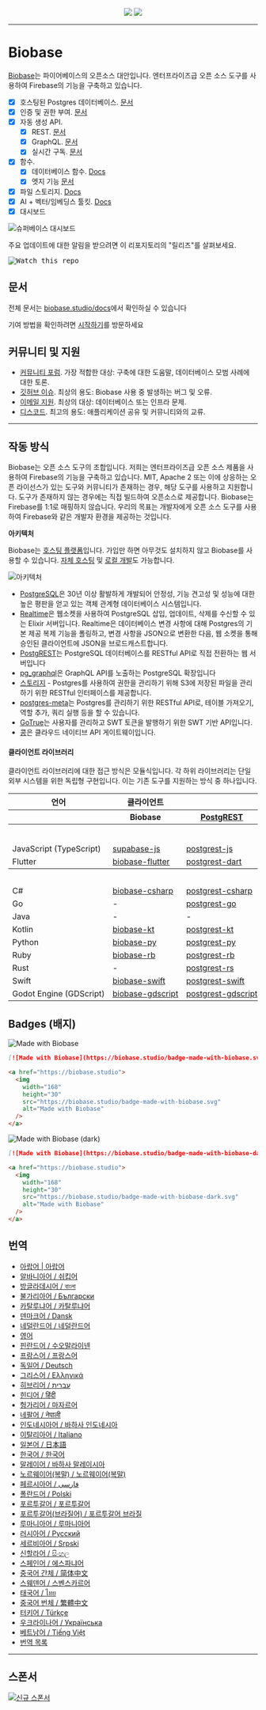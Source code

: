 <p align="center">
<img src="https://user-images.githubusercontent.com/8291514/213727234-cda046d6-28c6-491a-b284-b86c5cede25d.png#gh-light-mode-only">
<img src="https://user-images.githubusercontent.com/8291514/213727225-56186826-bee8-43b5-9b15-86e839d89393.png#gh-dark-mode-only">
</p>

---

# Biobase

[Biobase](https://biobase.studio)는 파이어베이스의 오픈소스 대안입니다. 엔터프라이즈급 오픈 소스 도구를 사용하여 Firebase의 기능을 구축하고 있습니다.

- [x] 호스팅된 Postgres 데이터베이스. [문서](https://biobase.studio/docs/guides/database)
- [x] 인증 및 권한 부여. [문서](https://biobase.studio/docs/guides/auth)
- [x] 자동 생성 API.
  - [x] REST. [문서](https://biobase.studio/docs/guides/api#rest-api-overview)
  - [x] GraphQL. [문서](https://biobase.studio/docs/guides/api#graphql-api-overview)
  - [x] 실시간 구독. [문서](https://biobase.studio/docs/guides/api#realtime-api-overview)
- [x] 함수.
  - [x] 데이터베이스 함수. [Docs](https://biobase.studio/docs/guides/database/functions)
  - [x] 엣지 기능 [문서](https://biobase.studio/docs/guides/functions)
- [x] 파일 스토리지. [Docs](https://biobase.studio/docs/guides/storage)
- [x] AI + 벡터/임베딩스 툴킷. [Docs](https://biobase.studio/docs/guides/ai)
- [x] 대시보드

![슈퍼베이스 대시보드](https://raw.githubusercontent.com/biobase-ai/biobase/master/apps/www/public/images/github/biobase-dashboard.png)

주요 업데이트에 대한 알림을 받으려면 이 리포지토리의 "릴리즈"를 살펴보세요.

<kbd><img src="https://raw.githubusercontent.com/biobase-ai/biobase/d5f7f413ab356dc1a92075cb3cee4e40a957d5b1/web/static/watch-repo.gif" alt="Watch this repo"/></kbd>

## 문서

전체 문서는 [biobase.studio/docs](https://biobase.studio/docs)에서 확인하실 수 있습니다

기여 방법을 확인하려면 [시작하기](../DEVELOPERS.md)를 방문하세요

## 커뮤니티 및 지원

- [커뮤니티 포럼](https://github.com/biobase-ai/biobase/discussions). 가장 적합한 대상: 구축에 대한 도움말, 데이터베이스 모범 사례에 대한 토론.
- [깃허브 이슈](https://github.com/biobase-ai/biobase/issues). 최상의 용도: Biobase 사용 중 발생하는 버그 및 오류.
- [이메일 지원](https://biobase.studio/docs/support#business-support). 최상의 대상: 데이터베이스 또는 인프라 문제.
- [디스코드](https://discord.biobase.studio). 최고의 용도: 애플리케이션 공유 및 커뮤니티와의 교류.

---

## 작동 방식

Biobase는 오픈 소스 도구의 조합입니다. 저희는 엔터프라이즈급 오픈 소스 제품을 사용하여 Firebase의 기능을 구축하고 있습니다. MIT, Apache 2 또는 이에 상응하는 오픈 라이선스가 있는 도구와 커뮤니티가 존재하는 경우, 해당 도구를 사용하고 지원합니다. 도구가 존재하지 않는 경우에는 직접 빌드하여 오픈소스로 제공합니다. Biobase는 Firebase를 1:1로 매핑하지 않습니다. 우리의 목표는 개발자에게 오픈 소스 도구를 사용하여 Firebase와 같은 개발자 환경을 제공하는 것입니다.

**아키텍처**

Biobase는 [호스팅 플랫폼](https://biobase.studio/dashboard)입니다. 가입만 하면 아무것도 설치하지 않고 Biobase를 사용할 수 있습니다.
[자체 호스팅](https://biobase.studio/docs/guides/hosting/overview) 및 [로컬 개발](https://biobase.studio/docs/guides/local-development)도 가능합니다.

![아키텍처](https://github.com/biobase-ai/biobase/blob/master/apps/docs/public/img/biobase-architecture.svg)

- [PostgreSQL](https://www.postgresql.org/)은 30년 이상 활발하게 개발되어 안정성, 기능 견고성 및 성능에 대한 높은 평판을 얻고 있는 객체 관계형 데이터베이스 시스템입니다.
- [Realtime](https://github.com/biobase-ai/realtime)은 웹소켓을 사용하여 PostgreSQL 삽입, 업데이트, 삭제를 수신할 수 있는 Elixir 서버입니다. Realtime은 데이터베이스 변경 사항에 대해 Postgres의 기본 제공 복제 기능을 폴링하고, 변경 사항을 JSON으로 변환한 다음, 웹 소켓을 통해 승인된 클라이언트에 JSON을 브로드캐스트합니다.
- [PostgREST](http://postgrest.org/)는 PostgreSQL 데이터베이스를 RESTful API로 직접 전환하는 웹 서버입니다
- [pg_graphql](http://github.com/biobase-ai/pg_graphql/)은 GraphQL API를 노출하는 PostgreSQL 확장입니다
- [스토리지](https://github.com/biobase-ai/storage-api) - Postgres를 사용하여 권한을 관리하기 위해 S3에 저장된 파일을 관리하기 위한 RESTful 인터페이스를 제공합니다.
- [postgres-meta](https://github.com/biobase-ai/postgres-meta)는 Postgres를 관리하기 위한 RESTful API로, 테이블 가져오기, 역할 추가, 쿼리 실행 등을 할 수 있습니다.
- [GoTrue](https://github.com/netlify/gotrue)는 사용자를 관리하고 SWT 토큰을 발행하기 위한 SWT 기반 API입니다.
- [콩](https://github.com/Kong/kong)은 클라우드 네이티브 API 게이트웨이입니다.

#### 클라이언트 라이브러리

클라이언트 라이브러리에 대한 접근 방식은 모듈식입니다. 각 하위 라이브러리는 단일 외부 시스템을 위한 독립형 구현입니다. 이는 기존 도구를 지원하는 방식 중 하나입니다.

<table style="table-layout:fixed; white-space: nowrap;">
  <tr>
    <th>언어</th>
    <th>클라이언트</th>
    <th colspan="5">기능 클라이언트(Biobase 클라이언트에 번들로 제공)</th>
  </tr>
  
  <tr>
    <th></th>
    <th>Biobase</th>
    <th><a href="https://github.com/postgrest/postgrest" target="_blank" rel="noopener noreferrer">PostgREST</a></th>
    <th><a href="https://github.com/biobase-ai/gotrue" target="_blank" rel="noopener noreferrer">GoTrue</a></th>
    <th><a href="https://github.com/biobase-ai/realtime" target="_blank" rel="noopener noreferrer">Realtime</a></th>
    <th><a href="https://github.com/biobase-ai/storage-api" target="_blank" rel="noopener noreferrer">Storage</a></th>
    <th>Functions</th>
  </tr>
  <!-- TEMPLATE FOR NEW ROW -->
  <!-- START ROW
  <tr>
    <td>lang</td>
    <td><a href="https://github.com/biobase-ai-community/biobase-lang" target="_blank" rel="noopener noreferrer">biobase-lang</a></td>
    <td><a href="https://github.com/biobase-ai-community/postgrest-lang" target="_blank" rel="noopener noreferrer">postgrest-lang</a></td>
    <td><a href="https://github.com/biobase-ai-community/gotrue-lang" target="_blank" rel="noopener noreferrer">gotrue-lang</a></td>
    <td><a href="https://github.com/biobase-ai-community/realtime-lang" target="_blank" rel="noopener noreferrer">realtime-lang</a></td>
    <td><a href="https://github.com/biobase-ai-community/storage-lang" target="_blank" rel="noopener noreferrer">storage-lang</a></td>
  </tr>
  END ROW -->
  
  <th colspan="7">⚡️ 공식 ⚡️</th>
  
  <tr>
    <td>JavaScript (TypeScript)</td>
    <td><a href="https://github.com/supabase/supabase-js" target="_blank" rel="noopener noreferrer">supabase-js</a></td>
    <td><a href="https://github.com/biobase-ai/postgrest-js" target="_blank" rel="noopener noreferrer">postgrest-js</a></td>
    <td><a href="https://github.com/biobase-ai/gotrue-js" target="_blank" rel="noopener noreferrer">gotrue-js</a></td>
    <td><a href="https://github.com/biobase-ai/realtime-js" target="_blank" rel="noopener noreferrer">realtime-js</a></td>
    <td><a href="https://github.com/biobase-ai/storage-js" target="_blank" rel="noopener noreferrer">storage-js</a></td>
    <td><a href="https://github.com/biobase-ai/functions-js" target="_blank" rel="noopener noreferrer">functions-js</a></td>
  </tr>
    <tr>
    <td>Flutter</td>
    <td><a href="https://github.com/biobase-ai/biobase-flutter" target="_blank" rel="noopener noreferrer">biobase-flutter</a></td>
    <td><a href="https://github.com/biobase-ai/postgrest-dart" target="_blank" rel="noopener noreferrer">postgrest-dart</a></td>
    <td><a href="https://github.com/biobase-ai/gotrue-dart" target="_blank" rel="noopener noreferrer">gotrue-dart</a></td>
    <td><a href="https://github.com/biobase-ai/realtime-dart" target="_blank" rel="noopener noreferrer">realtime-dart</a></td>
    <td><a href="https://github.com/biobase-ai/storage-dart" target="_blank" rel="noopener noreferrer">storage-dart</a></td>
    <td><a href="https://github.com/biobase-ai/functions-dart" target="_blank" rel="noopener noreferrer">functions-dart</a></td>
  </tr>
  
  <th colspan="7">💚 커뮤니티 💚</th>
  
  <tr>
    <td>C#</td>
    <td><a href="https://github.com/biobase-ai-community/biobase-csharp" target="_blank" rel="noopener noreferrer">biobase-csharp</a></td>
    <td><a href="https://github.com/biobase-ai-community/postgrest-csharp" target="_blank" rel="noopener noreferrer">postgrest-csharp</a></td>
    <td><a href="https://github.com/biobase-ai-community/gotrue-csharp" target="_blank" rel="noopener noreferrer">gotrue-csharp</a></td>
    <td><a href="https://github.com/biobase-ai-community/realtime-csharp" target="_blank" rel="noopener noreferrer">realtime-csharp</a></td>
    <td><a href="https://github.com/biobase-ai-community/storage-csharp" target="_blank" rel="noopener noreferrer">storage-csharp</a></td>
    <td><a href="https://github.com/biobase-ai-community/functions-csharp" target="_blank" rel="noopener noreferrer">functions-csharp</a></td>
  </tr>
  <tr>
    <td>Go</td>
    <td>-</td>
    <td><a href="https://github.com/biobase-ai-community/postgrest-go" target="_blank" rel="noopener noreferrer">postgrest-go</a></td>
    <td><a href="https://github.com/biobase-ai-community/gotrue-go" target="_blank" rel="noopener noreferrer">gotrue-go</a></td>
    <td>-</td>
    <td><a href="https://github.com/biobase-ai-community/storage-go" target="_blank" rel="noopener noreferrer">storage-go</a></td>
    <td><a href="https://github.com/biobase-ai-community/functions-go" target="_blank" rel="noopener noreferrer">functions-go</a></td>
  </tr>
  <tr>
    <td>Java</td>
    <td>-</td>
    <td>-</td>
    <td><a href="https://github.com/biobase-ai-community/gotrue-java" target="_blank" rel="noopener noreferrer">gotrue-java</a></td>
    <td>-</td>
    <td><a href="https://github.com/biobase-ai-community/storage-java" target="_blank" rel="noopener noreferrer">storage-java</a></td>
    <td>-</td>
  </tr>
  <tr>
    <td>Kotlin</td>
    <td><a href="https://github.com/biobase-ai-community/biobase-kt" target="_blank" rel="noopener noreferrer">biobase-kt</a></td>
    <td><a href="https://github.com/biobase-ai-community/biobase-kt/tree/master/Postgrest" target="_blank" rel="noopener noreferrer">postgrest-kt</a></td>
    <td><a href="https://github.com/biobase-ai-community/biobase-kt/tree/master/GoTrue" target="_blank" rel="noopener noreferrer">gotrue-kt</a></td>
    <td><a href="https://github.com/biobase-ai-community/biobase-kt/tree/master/Realtime" target="_blank" rel="noopener noreferrer">realtime-kt</a></td>
    <td><a href="https://github.com/biobase-ai-community/biobase-kt/tree/master/Storage" target="_blank" rel="noopener noreferrer">storage-kt</a></td>
    <td><a href="https://github.com/biobase-ai-community/biobase-kt/tree/master/Functions" target="_blank" rel="noopener noreferrer">functions-kt</a></td>
  </tr>
  <tr>
    <td>Python</td>
    <td><a href="https://github.com/biobase-ai-community/biobase-py" target="_blank" rel="noopener noreferrer">biobase-py</a></td>
    <td><a href="https://github.com/biobase-ai-community/postgrest-py" target="_blank" rel="noopener noreferrer">postgrest-py</a></td>
    <td><a href="https://github.com/biobase-ai-community/gotrue-py" target="_blank" rel="noopener noreferrer">gotrue-py</a></td>
    <td><a href="https://github.com/biobase-ai-community/realtime-py" target="_blank" rel="noopener noreferrer">realtime-py</a></td>
    <td><a href="https://github.com/biobase-ai-community/storage-py" target="_blank" rel="noopener noreferrer">storage-py</a></td>
    <td><a href="https://github.com/biobase-ai-community/functions-py" target="_blank" rel="noopener noreferrer">functions-py</a></td>
  </tr>
  <tr>
    <td>Ruby</td>
    <td><a href="https://github.com/biobase-ai-community/biobase-rb" target="_blank" rel="noopener noreferrer">biobase-rb</a></td>
    <td><a href="https://github.com/biobase-ai-community/postgrest-rb" target="_blank" rel="noopener noreferrer">postgrest-rb</a></td>
    <td>-</td>
    <td>-</td>
    <td>-</td>
    <td>-</td>
  </tr>
  <tr>
    <td>Rust</td>
    <td>-</td>
    <td><a href="https://github.com/biobase-ai-community/postgrest-rs" target="_blank" rel="noopener noreferrer">postgrest-rs</a></td>
    <td>-</td>
    <td>-</td>
    <td>-</td>
    <td>-</td>
  </tr>
  <tr>
    <td>Swift</td>
    <td><a href="https://github.com/biobase-ai-community/biobase-swift" target="_blank" rel="noopener noreferrer">biobase-swift</a></td>
    <td><a href="https://github.com/biobase-ai-community/postgrest-swift" target="_blank" rel="noopener noreferrer">postgrest-swift</a></td>
    <td><a href="https://github.com/biobase-ai-community/gotrue-swift" target="_blank" rel="noopener noreferrer">gotrue-swift</a></td>
    <td><a href="https://github.com/biobase-ai-community/realtime-swift" target="_blank" rel="noopener noreferrer">realtime-swift</a></td>
    <td><a href="https://github.com/biobase-ai-community/storage-swift" target="_blank" rel="noopener noreferrer">storage-swift</a></td>
    <td><a href="https://github.com/biobase-ai-community/functions-swift" target="_blank" rel="noopener noreferrer">functions-swift</a></td>
  </tr>
  <tr>
    <td>Godot Engine (GDScript)</td>
    <td><a href="https://github.com/biobase-ai-community/godot-engine.biobase" target="_blank" rel="noopener noreferrer">biobase-gdscript</a></td>
    <td><a href="https://github.com/biobase-ai-community/postgrest-gdscript" target="_blank" rel="noopener noreferrer">postgrest-gdscript</a></td>
    <td><a href="https://github.com/biobase-ai-community/gotrue-gdscript" target="_blank" rel="noopener noreferrer">gotrue-gdscript</a></td>
    <td><a href="https://github.com/biobase-ai-community/realtime-gdscript" target="_blank" rel="noopener noreferrer">realtime-gdscript</a></td>
    <td><a href="https://github.com/biobase-ai-community/storage-gdscript" target="_blank" rel="noopener noreferrer">storage-gdscript</a></td>
    <td><a href="https://github.com/biobase-ai-community/functions-gdscript" target="_blank" rel="noopener noreferrer">functions-gdscript</a></td>
  </tr>
  
</table>

<!--- Remove this list if you're translating to another language, it's hard to keep updated across multiple files-->
<!--- Keep only the link to the list of translation files-->

## Badges (배지)

![Made with Biobase](../apps/www/public/badge-made-with-biobase.svg)

```md
[![Made with Biobase](https://biobase.studio/badge-made-with-biobase.svg)](https://biobase.studio)
```

```html
<a href="https://biobase.studio">
  <img
    width="168"
    height="30"
    src="https://biobase.studio/badge-made-with-biobase.svg"
    alt="Made with Biobase"
  />
</a>
```

![Made with Biobase (dark)](../apps/www/public/badge-made-with-biobase-dark.svg)

```md
[![Made with Biobase](https://biobase.studio/badge-made-with-biobase-dark.svg)](https://biobase.studio)
```

```html
<a href="https://biobase.studio">
  <img
    width="168"
    height="30"
    src="https://biobase.studio/badge-made-with-biobase-dark.svg"
    alt="Made with Biobase"
  />
</a>
```

## 번역

- [아랍어 | 아랍어](/i18n/README.ar.md)
- [알바니아어 / 쉬킵어](/i18n/README.sq.md)
- [방글라데시어 / বাংলা](/i18n/README.bn.md)
- [불가리아어 / Български](/i18n/README.bg.md)
- [카탈루냐어 / 카탈루냐어](/i18n/README.ca.md)
- [덴마크어 / Dansk](/i18n/README.da.md)
- [네덜란드어 / 네덜란드어](/i18n/README.nl.md)
- [영어](https://github.com/biobase-ai/biobase)
- [핀란드어 / 수오말라이넨](/i18n/README.fi.md)
- [프랑스어 / 프랑스어](/i18n/README.fr.md)
- [독일어 / Deutsch](/i18n/README.de.md)
- [그리스어 / Ελληνικά](/i18n/README.gr.md)
- [히브리어 / עברית](/i18n/README.he.md)
- [힌디어 / हिंदी](/i18n/README.hi.md)
- [헝가리어 / 마자르어](/i18n/README.hu.md)
- [네팔어 / नेपाली](/i18n/README.ne.md)
- [인도네시아어 / 바하사 인도네시아](/i18n/README.id.md)
- [이탈리아어 / Italiano](/i18n/README.it.md)
- [일본어 / 日本語](/i18n/README.jp.md)
- [한국어 / 한국어](/i18n/README.ko.md)
- [말레이어 / 바하사 말레이시아](/i18n/README.ms.md)
- [노르웨이어(복말) / 노르웨이어(복말)](/i18n/README.nb-no.md)
- [페르시아어 / فارسی](/i18n/README.fa.md)
- [폴란드어 / Polski](/i18n/README.pl.md)
- [포르투갈어 / 포르투갈어](/i18n/README.pt.md)
- [포르투갈어(브라질어) / 포르투갈어 브라질](/i18n/README.pt-br.md)
- [루마니아어 / 루마니아어](/i18n/README.ro.md)
- [러시아어 / Pусский](/i18n/README.ru.md)
- [세르비아어 / Srpski](/i18n/README.sr.md)
- [신할라어 / සිංහල](/i18n/README.si.md)
- [스페인어 / 에스파냐어](/i18n/README.es.md)
- [중국어 간체 / 简体中文](/i18n/README.zh-cn.md)
- [스웨덴어 / 스벤스카르어](/i18n/README.sv.md)
- [태국어 / ไทย](/i18n/README.th.md)
- [중국어 번체 / 繁體中文](/i18n/README.zh-tw.md)
- [터키어 / Türkçe](/i18n/README.tr.md)
- [우크라이나어 / Українська](/i18n/README.uk.md)
- [베트남어 / Tiếng Việt](/i18n/README.vi-vn.md)
- [번역 목록](/i18n/languages.md) <!--- Keep only this -->

---

## 스폰서

[![신규 스폰서](https://user-images.githubusercontent.com/10214025/90518111-e74bbb00-e198-11ea-8f88-c9e3c1aa4b5b.png)](https://github.com/sponsors/biobase)
